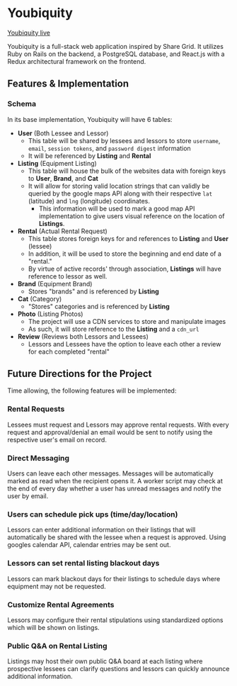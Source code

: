 # Youbiquity

[Youbiquity live][heroku]

[heroku]: https://youbiquity.herokuapp.com/

Youbiquity is a full-stack web application inspired by Share Grid.  It utilizes Ruby on Rails on the backend, a PostgreSQL database, and React.js with a Redux architectural framework on the frontend.  

## Features & Implementation

### Schema
In its base implementation, Youbiquity will have 6 tables:

 - **User** (Both Lessee and Lessor)
	 - This table will be shared by lessees and lessors to store `username`, `email`, `session tokens`, and `password digest` information
	 - It will be referenced by **Listing** and **Rental**
 - **Listing** (Equipment Listing)
	 - This table will house the bulk of the websites data with foreign keys to **User**, **Brand**, and **Cat**
	 - It will allow for storing valid location strings that can validly be queried by the google maps API along with their respective `lat` (latitude) and `lng` (longitude) coordinates.
		 - This information will be used to mark a good map API implementation to give users visual reference on the location of **Listings**.
 - **Rental** (Actual Rental Request)
	 - This table stores foreign keys for and references to **Listing** and **User** (lessee)
	 - In addition, it will be used to store the beginning and end date of a "rental."
	 - By virtue of active records' through association, **Listings** will have reference to lessor as well.
 - **Brand** (Equipment Brand)
	 - Stores "brands" and is referenced by **Listing**
 - **Cat** (Category)
	 - "Stores" categories and is referenced by **Listing**
 - **Photo** (Listing Photos)
	 - The project will use a CDN services to store and manipulate images
	 - As such, it will store reference to the **Listing** and a `cdn_url`
 - **Review** (Reviews both Lessors and Lessees)
	 - Lessors and Lessees have the option to leave each other a review for each completed "rental"

## Future Directions for the Project

Time allowing, the following features will be implemented:

### Rental Requests

Lessees must request and Lessors may approve rental requests.  With every request and approval/denial an email would be sent to notify using the respective user's email on record.

### Direct Messaging

Users can leave each other messages.  Messages will be automatically marked as read when the recipient opens it.  A worker script may check at the end of every day whether a user has unread messages and notify the user by email.

### Users can schedule pick ups (time/day/location)
Lessors can enter additional information on their listings that will automatically be shared with the lessee when a request is approved.  Using googles calendar API, calendar entries may be sent out.

### Lessors can set rental listing blackout days
Lessors can mark blackout days for their listings to schedule days where equipment may not be requested.

### Customize Rental Agreements
Lessors may configure their rental stipulations using standardized options which will be shown on listings.

### Public Q&A on Rental Listing
Listings may host their own public Q&A board at each listing where prospective lessees can clarify questions and lessors can quickly announce additional information.
